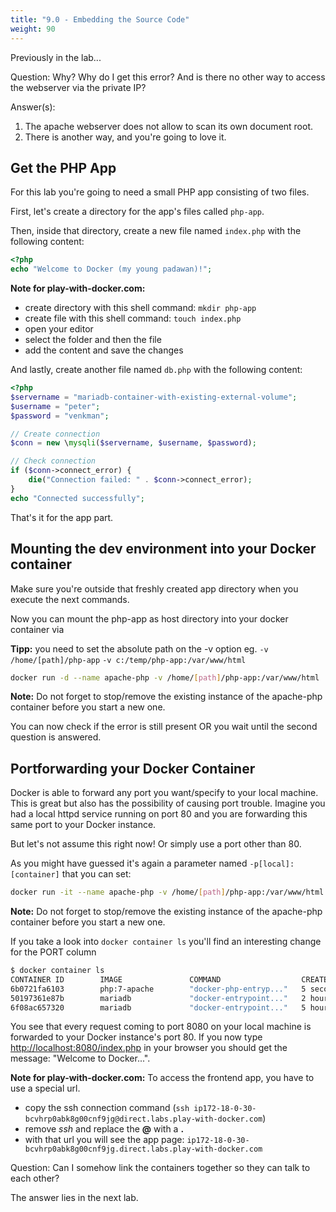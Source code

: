 ```yaml
---
title: "9.0 - Embedding the Source Code"
weight: 90
---
```


Previously in the lab...

Question: Why? Why do I get this error? And is there no other way to access the webserver via the private IP?

Answer(s):

1. The apache webserver does not allow to scan its own document root.
2. There is another way, and you're going to love it.

## Get the PHP App

For this lab you're going to need a small PHP app consisting of two files.

First, let's create a directory for the app's files called `php-app`.

Then, inside that directory, create a new file named `index.php` with the following content:

```php
<?php
echo "Welcome to Docker (my young padawan)!";
```

**Note for play-with-docker.com:**

* create directory with this shell command: `mkdir php-app`
* create file with this shell command: `touch index.php`
* open your editor
* select the folder and then the file
* add the content and save the changes

And lastly, create another file named `db.php` with the following content:

```php
<?php
$servername = "mariadb-container-with-existing-external-volume";
$username = "peter";
$password = "venkman";

// Create connection
$conn = new \mysqli($servername, $username, $password);

// Check connection
if ($conn->connect_error) {
    die("Connection failed: " . $conn->connect_error);
}
echo "Connected successfully";
```

That's it for the app part.

## Mounting the dev environment into your Docker container

Make sure you're outside that freshly created app directory when you execute the next commands.

Now you can mount the php-app as host directory into your docker container via

**Tipp:** you need to set the absolute path on the -v option eg. `-v /home/[path]/php-app` `-v c:/temp/php-app:/var/www/html`

```bash
docker run -d --name apache-php -v /home/[path]/php-app:/var/www/html  php:7-apache
```

**Note:** Do not forget to stop/remove the existing instance of the apache-php container before you start a new one.

You can now check if the error is still present OR you wait until the second question is answered.

## Portforwarding your Docker Container

Docker is able to forward any port you want/specify to your local machine. This is great but also has the possibility of causing port trouble.
Imagine you had a local httpd service running on port 80 and you are forwarding this same port to your Docker instance.

But let's not assume this right now! Or simply use a port other than 80.

As you might have guessed it's again a parameter named `-p[local]:[container]` that you can set:

```bash
docker run -it --name apache-php -v /home/[path]/php-app:/var/www/html -p8080:80 php:7-apache
```

**Note:** Do not forget to stop/remove the existing instance of the apache-php container before you start a new one.

If you take a look into `docker container ls` you'll find an interesting change for the PORT column

```bash
$ docker container ls
CONTAINER ID        IMAGE               COMMAND                  CREATED             STATUS              PORTS                NAMES
6b0721fa6103        php:7-apache        "docker-php-entryp..."   5 seconds ago       Up 4 seconds        0.0.0.0:8080->80/tcp   apache-php
50197361e87b        mariadb             "docker-entrypoint..."   2 hours ago         Up 2 hours          3306/tcp             mariadb-container-with-existing-external-volume
6f08ac657320        mariadb             "docker-entrypoint..."   5 hours ago         Up 2 hours          3306/tcp             mariadb-container
```

You see that every request coming to port 8080 on your local machine is forwarded to your Docker instance's port 80.
If you now type <http://localhost:8080/index.php> in your browser you should get the message: "Welcome to Docker...".

**Note for play-with-docker.com:** To access the frontend app, you have to use a special url.

* copy the ssh connection command (`ssh ip172-18-0-30-bcvhrp0abk8g00cnf9jg@direct.labs.play-with-docker.com`)
* remove *ssh* and replace the **@** with a **.**
* with that url you will see the app page: `ip172-18-0-30-bcvhrp0abk8g00cnf9jg.direct.labs.play-with-docker.com`

Question: Can I somehow link the containers together so they can talk to each other?

The answer lies in the next lab.